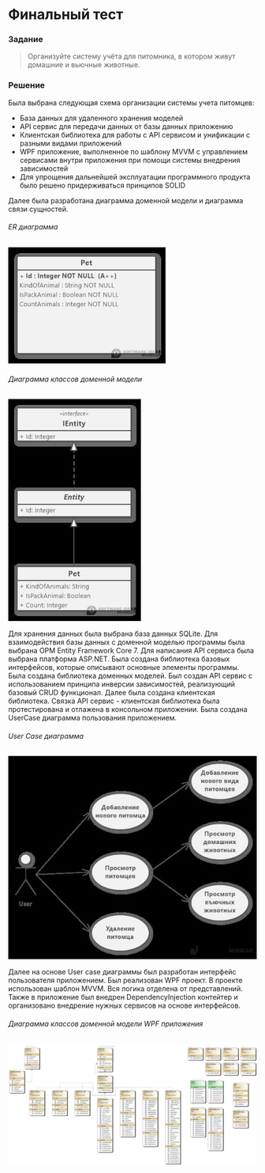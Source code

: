 # Финальный тест
### Задание

>Организуйте систему учёта для питомника, в котором живут домашние и вьючные животные.

### Решение

Была выбрана следующая схема организации системы учета питомцев:
 * База данных для удаленного хранения моделей
 * API сервис для передачи данных от базы данных приложению
 * Клиентская библиотека для работы с API сервисом и унификации с разными видами приложений
 * WPF приложение, выполненное по шаблону MVVM с управлением сервисами внутри приложения при помощи системы внедрения зависимостей
 * Для упрощения дальнейшей эксплуатации программного продукта было решено придерживаться принципов SOLID

Далее была разработана диаграмма доменной модели и диаграмма связи сущностей.

###### ER диаграмма

![ER диаграмма](https://github.com/Demetrius81/FinalTest/blob/dev/Diagrams/ERD_Diagram.jpg)

###### Диаграмма классов доменной модели

![Диаграмма классов доменной модели](https://github.com/Demetrius81/FinalTest/blob/dev/Diagrams/DomainModelDiagram.jpg)

Для хранения данных была выбрана база данных SQLite.
Для взаимодействия базы данных с доменной моделью программы была выбрана ОРМ Entity Framework Core 7.
Для написания API сервиса была выбрана платформа ASP.NET.
Была создана библиотека базовых интерфейсов, которые описывают основные элементы программы.
Была создана библиотека доменных моделей.
Был создан API сервис с использованием принципа инверсии зависимостей, реализующий базовый CRUD функционал.
Далее была создана клиентская библиотека.
Связка API сервис - клиентская библиотека была протестирована и отлажена в консольном приложении.
Была создана UserCase диаграмма пользования приложением.

###### User Case диаграмма

![UserCase диаграмма](https://github.com/Demetrius81/FinalTest/blob/dev/Diagrams/UseCaseDiagram.jpg)

Далее на основе User case диаграммы был разработан интерфейс пользователя приложением.
Был реализован WPF проект. В проекте использован шаблон MVVM. Вся логика отделена от представлений.
Также в приложение был внедрен DependencyInjection контейтер и организовано внедрение нужных сервисов на основе интерфейсов.

###### Диаграмма классов доменной модели WPF приложения

![Диаграмма классов доменной модели WPF приложения](https://github.com/Demetrius81/FinalTest/blob/dev/Diagrams/AppWpfClassDiagram.jpg)
